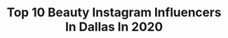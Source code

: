 ---
title: Top 10 Beauty Instagram Influencers In Dallas In 2020
description: >-
  Find top beauty Instagram influencers in Dallas in 2020. Most popular hashtags: #beauty #fashion #naturalhair #ltkmothersday.
platform: Instagram
profiles:
  - username: "msnaturallymary_"
    fullname: >-
      Msnaturally Mary
    location: "United States"
    followers: 33947
    engagement: 946
    commentsToLikes: 0.024756
    id: ck55nylg979o70i11gb7liqgn
    verified: false
    hashtags: "#hairgrowthoil, #crochetbraids, #crochetbraid, #nationalsiblingsday"
  - username: "sidesmilestyle"
    fullname: >-
      by ASHLEY BUTTERFIELD
    location: "United States"
    followers: 166387
    engagement: 275
    commentsToLikes: 0.006304
    id: ck6tq4t4zpe4z0j718rnfx03w
    verified: false
    hashtags: "#breakerswedding, #stopwaitaminute, #paris, #revolveme"
  - username: "ashleysummarell_"
    fullname: >-
      Ashley Summarell💋
    location: "United States"
    followers: 8464
    engagement: 600
    commentsToLikes: 0.075610
    id: ck0vz2ehy6y230i19cpwrkftt
    verified: false
    hashtags: "#butterflymakeup, #dallasdollhaus, #acebeaute, #flatlay"
  - username: "lexalealiiee"
    fullname: >-
      Lexa Lealiiee🇦🇸
    location: "United States"
    followers: 8701
    engagement: 681
    commentsToLikes: 0.028632
    id: ck5pw62dula3i0i11w9vjw0nr
    verified: false
    hashtags: "#curls, #portrait, #beautifulballers, #willyscouts"
  - username: "daniellespotz"
    fullname: >-
      Danielle Spotz
    location: "United States"
    followers: 7222
    engagement: 605
    commentsToLikes: 0.089967
    id: ck0vznwfva16a0i19p2vxgoga
    verified: false
    hashtags: "#workwear, #papadias, #beforestayingathome, #ltkworkwear"
  - username: "itsjessicaacy"
    fullname: >-
      Jessica Acy
    location: "United States"
    followers: 8956
    engagement: 1362
    commentsToLikes: 0.050722
    id: ck0uavdfyd4pm0i198imw6xgh
    verified: false
    hashtags: "#ponds, #pregnantlife, #pregnantandperfect, #stayhome"
  - username: "themiddlepageblog"
    fullname: >-
      Cathy Williamson
    location: "United States"
    followers: 56261
    engagement: 105
    commentsToLikes: 0.209528
    id: ck15uw6jvosrw0i194sl69gal
    verified: false
    hashtags: "#companycapture, #ltkhome, #saloninabotttle, #incircle"
  - username: "platinum_d"
    fullname: >-
      Nikki Darden
    location: "United States"
    followers: 46710
    engagement: 131
    commentsToLikes: 0.061277
    id: ck5hgea1y2br70i11o3r52gac
    verified: false
    hashtags: "#mayvennhair, #pressonnails, #mentalhealthmatters, #beautyroom"
  - username: "notyouravg_mom"
    fullname: >-
      Brenda Garza
    location: "United States"
    followers: 21873
    engagement: 518
    commentsToLikes: 0.060543
    id: ckap0ncegr1y10i780nlz0oh0
    verified: false
    hashtags: "#winetime, #booklover, #2020senior, #teachersofig"
  - username: "braidsbykamesha"
    fullname: >-
      Ka’Mesha Cathcart
    location: "United States"
    followers: 20203
    engagement: 1302
    commentsToLikes: 0.024172
    id: ck15pc7izx5gk0i19c1oz3noz
    verified: false
    hashtags: "#blackwomen, #eyelashes, #knotlessboxbraids, #jumboboxbraids"
---